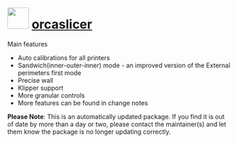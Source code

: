 # <img src="https://rawcdn.githack.com/strausmann/ChocolateyPackages/36067a6ca0fde5ea168df1ebe192c9ffc55f614d/icons/orcaslicer.png" width="48" height="48"/> [orcaslicer](https://community.chocolatey.org/packages/orcaslicer)

Main features
- Auto calibrations for all printers
- Sandwich(inner-outer-inner) mode - an improved version of the External perimeters first mode
- Precise wall
- Klipper support
- More granular controls
- More features can be found in change notes

**Please Note**: This is an automatically updated package. If you find it is out of date by more than a day or two, please contact the maintainer(s) and let them know the package is no longer updating correctly.
